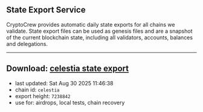 ## State Export Service
CryptoCrew provides automatic daily state exports for all chains we validate. State export files can be used as genesis files and are a snapshot of the current blockchain state, including all validators, accounts, balances and delegations.

---
**Download: [celestia state export](https://dl-eu2.ccvalidators.com/SERVICE/celestia/celestia_export_7238842.json)**
---

- last updated: Sat Aug 30 2025 11:46:38
- chain id: `celestia`
- export height: `7238842`
- use for: airdrops, local tests, chain recovery
